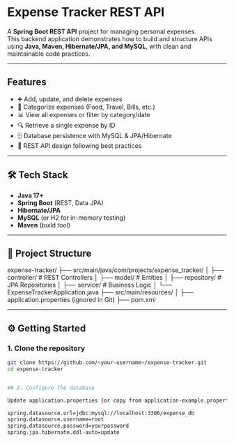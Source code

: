 # Expense Tracker REST API  

A **Spring Boot REST API** project for managing personal expenses.  
This backend application demonstrates how to build and structure APIs using **Java, Maven, Hibernate/JPA, and MySQL**, with clean and maintainable code practices.  

---

## Features  
- ➕ Add, update, and delete expenses  
- 📂 Categorize expenses (Food, Travel, Bills, etc.)  
- 📊 View all expenses or filter by category/date  
- 🔍 Retrieve a single expense by ID  
- 🗄️ Database persistence with MySQL & JPA/Hibernate  
- 🌱 REST API design following best practices  

---

## 🛠️ Tech Stack  
- **Java 17+**  
- **Spring Boot** (REST, Data JPA)  
- **Hibernate/JPA**  
- **MySQL** (or H2 for in-memory testing)  
- **Maven** (build tool)  

---

## 📂 Project Structure  
expense-tracker/
├── src/main/java/com/projects/expense_tracker/
│ ├── controller/ # REST Controllers
│ ├── model/ # Entities
│ ├── repository/ # JPA Repositories
│ ├── service/ # Business Logic
│ └── ExpenseTrackerApplication.java
├── src/main/resources/
│ ├── application.properties (ignored in Git)
├── pom.xml

---

## ⚙️ Getting Started  

### 1. Clone the repository  
```bash
git clone https://github.com/<your-username>/expense-tracker.git
cd expense-tracker


## 2. Configure the database

Update application.properties (or copy from application-example.properties):

spring.datasource.url=jdbc:mysql://localhost:3306/expense_db
spring.datasource.username=root
spring.datasource.password=yourpassword
spring.jpa.hibernate.ddl-auto=update

